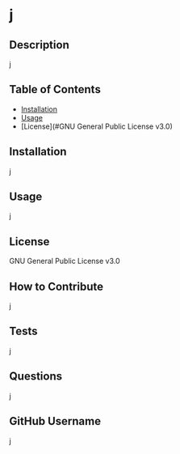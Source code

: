 # j

  ## Description
  
  j
  
  ## Table of Contents
  
  - [Installation](#j)
  - [Usage](#j)
  - [License](#GNU General Public License v3.0)
  
  ## Installation
  
  j
  
  ## Usage

  j
  
  ## License 

  GNU General Public License v3.0
  
  ## How to Contribute
  
  j

  ## Tests
  
  j

  ## Questions
  
  j

  ## GitHub Username

  j
